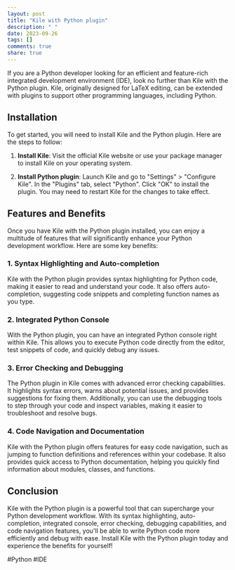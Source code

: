 ```yaml
---
layout: post
title: "Kile with Python plugin"
description: " "
date: 2023-09-26
tags: []
comments: true
share: true
---
```


If you are a Python developer looking for an efficient and feature-rich integrated development environment (IDE), look no further than Kile with the Python plugin. Kile, originally designed for LaTeX editing, can be extended with plugins to support other programming languages, including Python.

## Installation

To get started, you will need to install Kile and the Python plugin. Here are the steps to follow:

1. **Install Kile**: Visit the official Kile website or use your package manager to install Kile on your operating system.

2. **Install Python plugin**: Launch Kile and go to "Settings" > "Configure Kile". In the "Plugins" tab, select "Python". Click "OK" to install the plugin. You may need to restart Kile for the changes to take effect.

## Features and Benefits

Once you have Kile with the Python plugin installed, you can enjoy a multitude of features that will significantly enhance your Python development workflow. Here are some key benefits:

### 1. Syntax Highlighting and Auto-completion

Kile with the Python plugin provides syntax highlighting for Python code, making it easier to read and understand your code. It also offers auto-completion, suggesting code snippets and completing function names as you type.

### 2. Integrated Python Console

With the Python plugin, you can have an integrated Python console right within Kile. This allows you to execute Python code directly from the editor, test snippets of code, and quickly debug any issues.

### 3. Error Checking and Debugging

The Python plugin in Kile comes with advanced error checking capabilities. It highlights syntax errors, warns about potential issues, and provides suggestions for fixing them. Additionally, you can use the debugging tools to step through your code and inspect variables, making it easier to troubleshoot and resolve bugs.

### 4. Code Navigation and Documentation

Kile with the Python plugin offers features for easy code navigation, such as jumping to function definitions and references within your codebase. It also provides quick access to Python documentation, helping you quickly find information about modules, classes, and functions.

## Conclusion

Kile with the Python plugin is a powerful tool that can supercharge your Python development workflow. With its syntax highlighting, auto-completion, integrated console, error checking, debugging capabilities, and code navigation features, you'll be able to write Python code more efficiently and debug with ease. Install Kile with the Python plugin today and experience the benefits for yourself!

#Python #IDE
